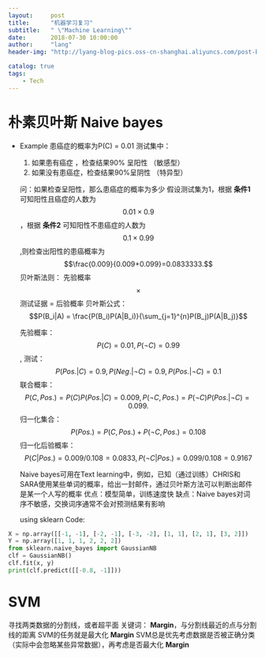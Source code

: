```yaml
---
layout:     post
title:      "机器学习复习"
subtitle:   " \"Machine Learning\""
date:       2018-07-30 10:00:00
author:     "lang"
header-img: "http://lyang-blog-pics.oss-cn-shanghai.aliyuncs.com/post-bg-2017/0330/170330.jpg"

catalog: true
tags:
    - Tech
---
```


# 朴素贝叶斯 Naive bayes

* Example
  患癌症的概率为P(C) = 0.01
  测试集中：
  1. 如果患有癌症 ，检查结果90% 呈阳性 （敏感型）
  2. 如果没有患癌症，检查结果90%呈阴性 （特异型）


  问：如果检查呈阳性，那么患癌症的概率为多少
  假设测试集为1，根据 **条件1** 可知阳性且癌症的人数为$$0.01\times{}0.9$$，根据 **条件2** 可知阳性不患癌症的人数为$$0.1\times0.99$$,则检查出阳性的患癌概率为$$\frac{0.009}{0.009+0.099}=0.0833333.$$
  贝叶斯法则：
  先验概率 $$\times$$ 测试证据 = 后验概率
  贝叶斯公式：
  $$P(B_i|A) = \frac{P(B_i)P(A|B_i)}{\sum_{j=1}^{n}P(B_j)P(A|B_j)}$$

  先验概率：$$P(C) = 0.01, P(\neg{}C)=0.99$$,
  测试：$$P(Pos.|C) = 0.9, P(Neg.|\neg{}C)=0.9, P(Pos.|\neg{}C)=0.1$$
  联合概率：$$P(C,Pos.) = P(C)P(Pos.|C) = 0.009, P(\neg{}C,Pos.)=P(\neg{}C)P(Pos.|\neg{}C) = 0.099.$$
  归一化集合：$$P(Pos.) = P(C,Pos.)+P(\neg{}C,Pos.) = 0.108$$
  归一化后验概率：$$P(C|Pos.) = 0.009/0.108 = 0.0833,  P(\neg{}C|Pos.) = 0.099/0.108 = 0.9167$$

  Naive bayes可用在Text learning中，例如，已知（通过训练）CHRIS和SARA使用某些单词的概率，给出一封邮件，通过贝叶斯方法可以判断出邮件是某一个人写的概率
  优点：模型简单，训练速度快
  缺点：Naive bayes对词序不敏感，交换词序通常不会对预测结果有影响

  using sklearn
  Code:

```python
X = np.array([[-1, -1], [-2, -1], [-3, -2], [1, 1], [2, 1], [3, 2]])
Y = np.array([1, 1, 1, 2, 2, 2])
from sklearn.naive_bayes import GaussianNB
clf = GaussianNB()
clf.fit(x, y)
print(clf.predict([[-0.8, -1]])) 
```

# SVM
  寻找两类数据的分割线，或者超平面
  关键词： **Margin**，与分割线最近的点与分割线的距离
  SVM的任务就是最大化 **Margin** 
  SVM总是优先考虑数据是否被正确分类（实际中会忽略某些异常数据），再考虑是否最大化 **Margin**
